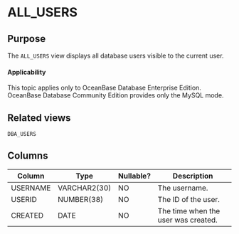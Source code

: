 # ALL_USERS

## Purpose

The `ALL_USERS` view displays all database users visible to the current user.

  <main id="notice" >
    <h4>Applicability</h4>
    <p>This topic applies only to OceanBase Database Enterprise Edition. OceanBase Database Community Edition provides only the MySQL mode. </p>
  </main>

## Related views

`DBA_USERS`

## Columns

| **Column** | **Type** | **Nullable?** | **Description** |
|----------|--------------|----------------|---------|
| USERNAME | VARCHAR2(30) | NO | The username. |
| USERID | NUMBER(38) | NO | The ID of the user. |
| CREATED | DATE | NO | The time when the user was created. |
